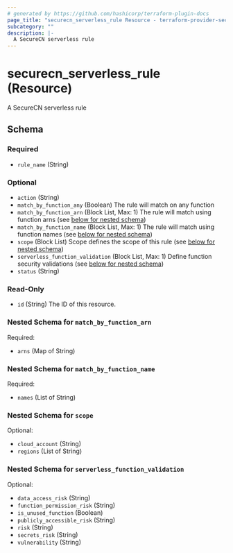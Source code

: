 ```yaml
---
# generated by https://github.com/hashicorp/terraform-plugin-docs
page_title: "securecn_serverless_rule Resource - terraform-provider-securecn"
subcategory: ""
description: |-
  A SecureCN serverless rule
---
```


# securecn_serverless_rule (Resource)

A SecureCN serverless rule



<!-- schema generated by tfplugindocs -->
## Schema

### Required

- `rule_name` (String)

### Optional

- `action` (String)
- `match_by_function_any` (Boolean) The rule will match on any function
- `match_by_function_arn` (Block List, Max: 1) The rule will match using function arns (see [below for nested schema](#nestedblock--match_by_function_arn))
- `match_by_function_name` (Block List, Max: 1) The rule will match using function names (see [below for nested schema](#nestedblock--match_by_function_name))
- `scope` (Block List) Scope defines the scope of this rule (see [below for nested schema](#nestedblock--scope))
- `serverless_function_validation` (Block List, Max: 1) Define function security validations (see [below for nested schema](#nestedblock--serverless_function_validation))
- `status` (String)

### Read-Only

- `id` (String) The ID of this resource.

<a id="nestedblock--match_by_function_arn"></a>
### Nested Schema for `match_by_function_arn`

Required:

- `arns` (Map of String)


<a id="nestedblock--match_by_function_name"></a>
### Nested Schema for `match_by_function_name`

Required:

- `names` (List of String)


<a id="nestedblock--scope"></a>
### Nested Schema for `scope`

Optional:

- `cloud_account` (String)
- `regions` (List of String)


<a id="nestedblock--serverless_function_validation"></a>
### Nested Schema for `serverless_function_validation`

Optional:

- `data_access_risk` (String)
- `function_permission_risk` (String)
- `is_unused_function` (Boolean)
- `publicly_accessible_risk` (String)
- `risk` (String)
- `secrets_risk` (String)
- `vulnerability` (String)
